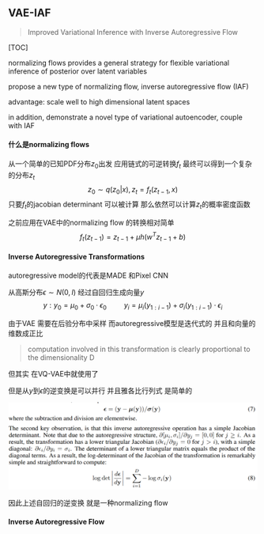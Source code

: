 ## VAE-IAF

> Improved Variational Inference with Inverse Autoregressive Flow

[TOC]

normalizing flows provides a general strategy for flexible variational inference of posterior over latent variables

propose a new type of normalizing flow, inverse autoregressive flow (IAF)

advantage: scale well to high dimensional latent spaces

in addition, demonstrate a novel type of variational autoencoder, couple with IAF 

#### 

#### 什么是normalizing flows

从一个简单的已知PDF分布$z_{0}$出发 应用链式的可逆转换$f_{t}$ 最终可以得到一个复杂的分布$z_{t}$
$$
z_{0} \sim q(z_{0}|x), z_{t} = f_{t}(z_{t-1},x)
$$
只要$f_{t}$的jacobian determinant 可以被计算 那么依然可以计算$z_{t}$的概率密度函数

之前应用在VAE中的normalizing flow 的转换相对简单
$$
f_{t}(z_{t-1}) = z_{t-1}+\mu h(w^{T}z_{t-1}+b)
$$




#### Inverse Autoregressive Transformations

autoregressive model的代表是MADE 和Pixel CNN

从高斯分布$\epsilon \sim N(0,I)$ 经过自回归生成向量$y$ 
$$
y:y_{0} = \mu_{0} + \sigma_{0}\cdot\epsilon_{0}\hspace{1cm} y_{i} = \mu_{i}(y_{1:i-1})+\sigma_{i}(y_{1:i-1})\cdot\epsilon_{i}
$$


由于VAE 需要在后验分布中采样 而autoregressive模型是迭代式的 并且和向量的维数成正比

> computation involved in this transformation is clearly proportional to the dimensionality D

但其实 在VQ-VAE中就使用了

但是从$y$到$\epsilon$的逆变换是可以并行 并且雅各比行列式 是简单的

![IAF](./pic/IAF.png)



因此上述自回归的逆变换 就是一种normalizing flow

#### Inverse Autoregressive Flow









